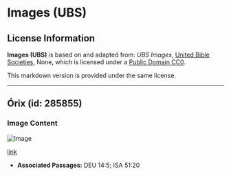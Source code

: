# Images (UBS)

## License Information

**Images (UBS)** is based on and adapted from: _UBS Images_, [United Bible Societies](https://unitedbiblesocieties.org/), None, which is licensed under a [Public Domain CC0](https://creativecommons.org/public-domain/cc0/).

This markdown version is provided under the same license.



--------------------------------

## Órix (id: 285855)

### Image Content

![Image](https://cdn.aquifer.bible/aquifer-content/resources/Media/WEB-0689_oryx.jpg)

[link](https://cdn.aquifer.bible/aquifer-content/resources/Media/WEB-0689_oryx.jpg)

* **Associated Passages:** DEU 14:5; ISA 51:20

